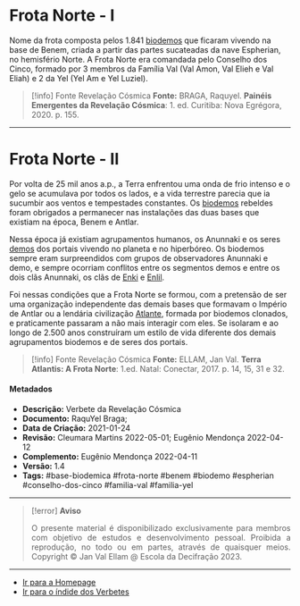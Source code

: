 # Frota Norte - I

Nome da frota composta pelos 1.841 [biodemos](Biodemo.md) que ficaram vivendo na base de Benem, criada a partir das partes sucateadas da nave Espherian, no hemisfério Norte. A Frota Norte era comandada pelo Conselho dos Cinco, formado por 3 membros da Família Val (Val Amon, Val Elieh e Val Eliah) e 2 da Yel (Yel Am e Yel Luziel).

> [!info] Fonte Revelação Cósmica
> **Fonte:** BRAGA, Raquyel. **Painéis Emergentes da Revelação Cósmica**: 1. ed. Curitiba: Nova Egrégora, 2020. p. 155.

---
# Frota Norte - II

Por volta de 25 mil anos a.p., a Terra enfrentou uma onda de frio intenso e o gelo se acumulava por todos os lados, e a vida terrestre parecia que ia sucumbir aos ventos e tempestades constantes. Os [biodemos](Biodemo.md) rebeldes foram obrigados a permanecer nas instalações das duas bases que existiam na época, Benem e Antlar.

Nessa época já existiam agrupamentos humanos, os Anunnaki e os seres [demos](Demos.md) dos portais vivendo no planeta e no hiperbóreo. Os biodemos sempre eram surpreendidos com grupos de observadores Anunnaki e demo, e sempre ocorriam conflitos entre os segmentos demos e entre os dois clãs Anunnaki, os clãs de [Enki](Enki.md) e [Enlil](Enlil.md).

Foi nessas condições que a Frota Norte se formou, com a pretensão de ser uma organização independente das demais bases que formavam o Império de Antlar ou a lendária civilização [Atlante](Atlantes.md), formada por biodemos clonados, e praticamente passaram a não mais interagir com eles. Se isolaram e ao longo de 2.500 anos construíram um estilo de vida diferente dos demais agrupamentos biodemos e de seres dos portais.

> [!info] Fonte Revelação Cósmica
> **Fonte:** ELLAM, Jan Val. **Terra Atlantis: A Frota Norte**: 1.ed. Natal: Conectar, 2017. p. 14, 15, 31 e 32.

#### Metadados

-   **Descrição:** Verbete da Revelação Cósmica
-   **Documento:** RaquYel Braga;
-   **Data de Criação:** 2021-01-24
-   **Revisão:** Cleumara Martins 2022-05-01; Eugênio Mendonça 2022-04-12
-   **Complemento:** Eugênio Mendonça 2022-04-11
-   **Versão:** 1.4
-   **Tags:** #base-biodemica #frota-norte #benem #biodemo #espherian #conselho-dos-cinco #familia-val #familia-yel

---
> [!error] **Aviso**
> <p align="justify">O presente material é disponibilizado exclusivamente para membros com objetivo de estudos e desenvolvimento pessoal. Proibida a reprodução, no todo ou em partes, através de quaisquer meios. Copyright © Jan Val Ellam @ Escola da Decifração 2023. </p>

---
- [Ir para a Homepage](Homepage.canvas)
- [Ir para o índide dos Verbetes](ÍNDIDE%20GERAL%20DOS%20VERBETES.canvas)